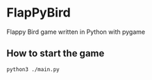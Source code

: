 # FlapPyBird
Flappy Bird game written in Python with pygame

## How to start the game
```commandline
python3 ./main.py
```
